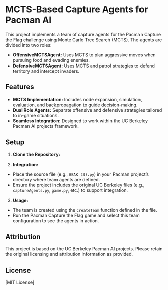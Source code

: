 # MCTS-Based Capture Agents for Pacman AI

This project implements a team of capture agents for the Pacman Capture the Flag challenge using Monte Carlo Tree Search (MCTS). The agents are divided into two roles:

- **OffensiveMCTSAgent:** Uses MCTS to plan aggressive moves when pursuing food and evading enemies.
- **DefensiveMCTSAgent:** Uses MCTS and patrol strategies to defend territory and intercept invaders.

## Features

- **MCTS Implementation:** Includes node expansion, simulation, evaluation, and backpropagation to guide decision-making.
- **Dual Role Agents:** Separate offensive and defensive strategies tailored to in-game situations.
- **Seamless Integration:** Designed to work within the UC Berkeley Pacman AI projects framework.

## Setup

1. **Clone the Repository:**

2. **Integration:**
- Place the source file (e.g., `GEAK (3).py`) in your Pacman project’s directory where team agents are defined.
- Ensure the project includes the original UC Berkeley files (e.g., `captureAgents.py`, `game.py`, etc.) to support integration.

3. **Usage:**
- The team is created using the `createTeam` function defined in the file.
- Run the Pacman Capture the Flag game and select this team configuration to see the agents in action.

## Attribution

This project is based on the UC Berkeley Pacman AI projects. Please retain the original licensing and attribution information as provided.

## License

[MIT License]
